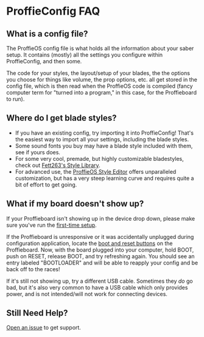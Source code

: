 # ProffieConfig FAQ

## What is a config file?

The ProffieOS config file is what holds all the information about your saber setup. It contains (mostly) all the settings you configure within ProffieConfig, and then some.

The code for your styles, the layout/setup of your blades, the the options you choose for things like volume, the prop options, etc. all get stored in the config file, which is then read when the ProffieOS code is compiled (fancy computer term for "turned into a program," in this case, for the Proffieboard to run).

## Where do I get blade styles?

- If you have an existing config, try importing it into ProffieConfig! That's the easiest way to import all your settings, including the blade styles.
- Some sound fonts you buy may have a blade style included with them, see if yours does.
- For some very cool, premade, but highly customizable bladestyles, check out [Fett263's Style Library](https://fett263.com/fett263-proffieOS7-style-library.html).
- For advanced use, the [ProffieOS Style Editor](https://profezzorn.github.io/ProffieOS-StyleEditor/style_editor.html) offers unparalleled customization, but has a very steep learning curve and requires quite a bit of effort to get going.

## What if my board doesn't show up?

If your Proffieboard isn't showing up in the device drop down, please make sure you've run the [first-time setup](/docs/firstsetup.md).

If the Proffieboard is unresponsive or it was accidentally unplugged during configuration application, locate the [boot and reset buttons](https://fredrik.hubbe.net/lightsaber/v6/pinout.svg) on the Proffieboard. Now, with the board plugged into your computer, hold BOOT, push on RESET, release BOOT, and try refreshing again. You should see an entry labeled "BOOTLOADER" and will be able to reapply your config and be back off to the races!

If it's still not showing up, try a different USB cable. Sometimes they *do* go bad, but it's also very common to have a USB cable which only provides power, and is not intended/will not work for connecting devices.

## Still Need Help?

[Open an issue](https://github.com/ryryog25/ProffieConfig/issues/new) to get support.
